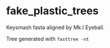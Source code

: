 # fake_plastic_trees

Keysmash fasta aligned by Mk.I Eyeball.

Tree generated with `fasttree -nt`



